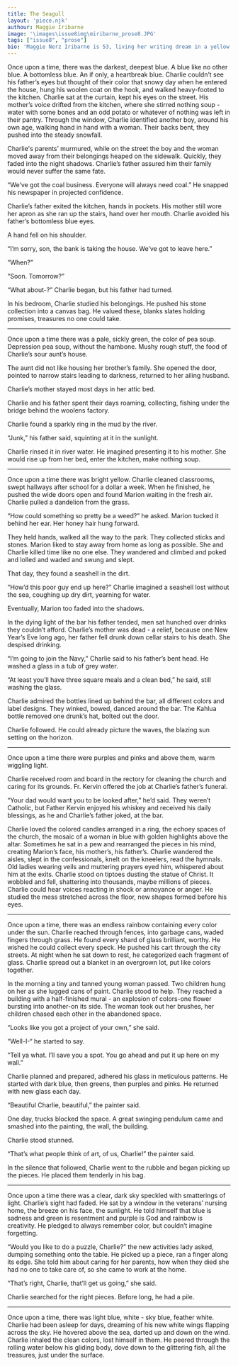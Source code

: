 ```yaml
---
title: The Seagull
layout: 'piece.njk'
authour: Maggie Iribarne
image: '\images\issue8img\miribarne_prose8.JPG'
tags: ["issue8", "prose"]
bio: 'Maggie Nerz Iribarne is 53, living her writing dream in a yellow house in Syracuse, New York. She writes about teenagers, witches, the very old, bats, cats, priests/nuns, cleaning ladies, runaways, struggling teachers, and neighborhood ghosts, among many other things. She keeps a portfolio of her published work at <a href="https://www.maggienerziribarne.com" target="_blank">www.maggienerziribarne.com</a>'
---
```


Once upon a time, there was the darkest, deepest blue. A blue like no other blue. A bottomless blue. An if only, a heartbreak blue. Charlie couldn’t see his father’s eyes but thought of their color that snowy day when he entered the house, hung his woolen coat on the hook, and walked heavy-footed to the kitchen. Charlie sat at the curtain, kept his eyes on the street. His mother’s voice drifted from the kitchen, where she stirred nothing soup - water with some bones and an odd potato or whatever of nothing was left in their pantry. Through the window, Charlie identified another boy, around his own age, walking hand in hand with a woman. Their backs bent, they pushed into the steady snowfall. 

Charlie's parents’ murmured, while on the street the boy and the woman moved away from their belongings heaped on the sidewalk. Quickly, they faded into the night shadows. Charlie’s father assured him their family would never suffer the same fate. 

“We’ve got the coal business. Everyone will always need coal.” He snapped his newspaper in projected confidence. 

Charlie’s father exited the kitchen, hands in pockets. His mother still wore her apron as she ran up the stairs, hand over her mouth. Charlie avoided his father’s bottomless blue eyes. 

A hand fell on his shoulder. 

“I’m sorry, son, the bank is taking the house. We’ve got to leave here.”

“When?”

“Soon. Tomorrow?”

“What about-?” Charlie began, but his father had turned. 

In his bedroom, Charlie studied his belongings. He pushed his stone collection into a canvas bag. He valued these, blanks slates holding promises, treasures no one could take. 

*** 

Once upon a time there was a pale, sickly green, the color of pea soup. Depression pea soup, without the hambone. Mushy rough stuff, the food of Charlie’s sour aunt’s house. 

The aunt did not like housing her brother’s family. She opened the door, pointed to narrow stairs leading to darkness, returned to her ailing husband. 

Charlie’s mother stayed most days in her attic bed. 

Charlie and his father spent their days roaming, collecting, fishing under the bridge behind the woolens factory. 

Charlie found a sparkly ring in the mud by the river. 

“Junk,” his father said, squinting at it in the sunlight. 

Charlie rinsed it in river water. He imagined presenting it to his mother. She would rise up from her bed, enter the kitchen, make nothing soup. 

*** 

Once upon a time there was bright yellow. Charlie cleaned classrooms, swept hallways after school for a dollar a week. When he finished, he pushed the wide doors open and found Marion waiting in the fresh air. Charlie pulled a dandelion from the grass.

“How could something so pretty be a weed?” he asked. Marion tucked it behind her ear. Her honey hair hung forward. 

They held hands, walked all the way to the park. They collected sticks and stones. Marion liked to stay away from home as long as possible. She and Charlie killed time like no one else. They wandered and climbed and poked and lolled and waded and swung and slept.

That day, they found a seashell in the dirt.

“How’d this poor guy end up here?” Charlie imagined a seashell lost without the sea, coughing up dry dirt, yearning for water. 

Eventually, Marion too faded into the shadows. 

In the dying light of the bar his father tended, men sat hunched over drinks they couldn’t afford. Charlie’s mother was dead - a relief, because one New Year’s Eve long ago, her father fell drunk down cellar stairs to his death. She despised drinking. 

“I’m going to join the Navy,” Charlie said to his father’s bent head. He washed a glass in a tub of grey water. 

“At least you’ll have three square meals and a clean bed,” he said, still washing the glass. 

Charlie admired the bottles lined up behind the bar, all different colors and label designs. They winked, bowed, danced around the bar. The Kahlua bottle removed one drunk’s hat, bolted out the door. 

Charlie followed. He could already picture the waves, the blazing sun setting on the horizon. 

*** 

Once upon a time there were purples and pinks and above them, warm wiggling light.

Charlie received room and board in the rectory for cleaning the church and caring for its grounds. Fr. Kervin offered the job at Charlie’s father’s funeral.

“Your dad would want you to be looked after,” he’d said. They weren’t Catholic, but Father Kervin enjoyed his whiskey and received his daily blessings, as he and Charlie’s father joked, at the bar. 

Charlie loved the colored candles arranged in a ring, the echoey spaces of the church, the mosaic of a woman in blue with golden highlights above the altar. Sometimes he sat in a pew and rearranged the pieces in his mind, creating Marion’s face, his mother’s, his father’s. Charlie wandered the aisles, slept in the confessionals, knelt on the kneelers, read the hymnals. Old ladies wearing veils and muttering prayers eyed him, whispered about him at the exits. Charlie stood on tiptoes dusting the statue of Christ. It wobbled and fell, shattering into thousands, maybe millions of pieces. Charlie could hear voices reacting in shock or annoyance or anger. He studied the mess stretched across the floor, new shapes formed before his eyes. 

*** 

Once upon a time, there was an endless rainbow containing every color under the sun. Charlie reached through fences, into garbage cans, waded fingers through grass. He found every shard of glass brilliant, worthy. He wished he could collect every speck. He pushed his cart through the city streets. At night when he sat down to rest, he categorized each fragment of glass. Charlie spread out a blanket in an overgrown lot, put like colors together. 

In the morning a tiny and tanned young woman passed. Two children hung on her as she lugged cans of paint. Charlie stood to help. They reached a building with a half-finished mural - an explosion of colors-one flower bursting into another-on its side. The woman took out her brushes, her children chased each other in the abandoned space. 

“Looks like you got a project of your own,” she said. 

“Well-I-“ he started to say. 

“Tell ya what. I’ll save you a spot. You go ahead and put it up here on my wall.” 

Charlie planned and prepared, adhered his glass in meticulous patterns. He started with dark blue,  then greens, then purples and pinks. He returned with new glass each day. 

“Beautiful Charlie, beautiful,” the painter said. 

One day, trucks blocked the space. A great swinging pendulum came and smashed into the painting, the wall, the building. 

Charlie stood stunned. 

“That’s what people think of art, of us, Charlie!” the painter said. 

In the silence that followed, Charlie went to the rubble and began picking up the pieces. He placed them tenderly in his bag. 

*** 

Once upon a time there was a clear, dark sky speckled with smatterings of light.  Charlie’s sight had faded. He sat by a window in the veterans’ nursing home, the breeze on his face, the sunlight. He told himself that blue is sadness and green is resentment and purple is God and rainbow is creativity. He pledged to always remember color, but couldn’t imagine forgetting. 

“Would you like to do a puzzle, Charlie?” the new activities lady asked, dumping something onto the table. He picked up a piece, ran a finger along its edge. She told him about caring for her parents, how when they died she had no one to take care of, so she came to work at the home.

“That’s right, Charlie, that’ll get us going,” she said. 

Charlie searched for the right pieces. Before long, he had a pile.

***

Once upon a time, there was light blue, white - sky blue, feather white. Charlie had been asleep for days, dreaming of his new white wings flapping across the sky. He hovered above the sea, darted up and down on the wind. Charlie inhaled the clean colors, lost himself in them. He peered through the rolling water below his gliding body, dove down to the glittering fish, all the treasures, just under the surface.